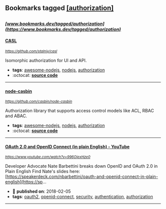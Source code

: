 ## Bookmarks tagged [[authorization]](https://www.bookmarks.dev?q=[authorization])

_<sup><sup>[www.bookmarks.dev/tagged/authorization](https://www.bookmarks.dev/tagged/authorization)</sup></sup>_
---
#### [CASL](https://github.com/stalniy/casl)
_<sup>https://github.com/stalniy/casl</sup>_

Isomorphic authorization for UI and API.
* **tags**: [awesome-nodejs](../tagged/awesome-nodejs.md), [nodejs](../tagged/nodejs.md), [authorization](../tagged/authorization.md)
* :octocat: **[source code](https://github.com/stalniy/casl)**
---
#### [node-casbin](https://github.com/casbin/node-casbin)
_<sup>https://github.com/casbin/node-casbin</sup>_

Authorization library that supports access control models like ACL, RBAC and ABAC.
* **tags**: [awesome-nodejs](../tagged/awesome-nodejs.md), [nodejs](../tagged/nodejs.md), [authorization](../tagged/authorization.md)
* :octocat: **[source code](https://github.com/casbin/node-casbin)**
---
#### [OAuth 2.0 and OpenID Connect (in plain English) - YouTube](https://www.youtube.com/watch?v=996OiexHze0)
_<sup>https://www.youtube.com/watch?v=996OiexHze0</sup>_

Developer Advocate Nate Barbettini breaks down OpenID and OAuth 2.0 in Plain English Find Nate's slides here: [https://speakerdeck.com/nbarbettini/oauth-and-openid-connect-in-plain-english](https://sp...
* :calendar: **published on**: 2018-02-05
* **tags**: [oauth2](../tagged/oauth2.md), [openid-connect](../tagged/openid-connect.md), [security](../tagged/security.md), [authentication](../tagged/authentication.md), [authorization](../tagged/authorization.md)
---
